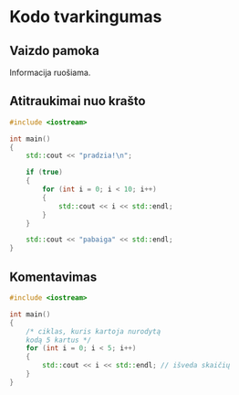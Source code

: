 # Kodo tvarkingumas

## Vaizdo pamoka

Informacija ruošiama.

## Atitraukimai nuo krašto

```cpp
#include <iostream>

int main()
{
    std::cout << "pradzia!\n";

	if (true)
	{
		for (int i = 0; i < 10; i++)
		{
			std::cout << i << std::endl;
		}
	}

	std::cout << "pabaiga" << std::endl;
}
```

## Komentavimas

```cpp
#include <iostream>

int main()
{
	/* ciklas, kuris kartoja nurodytą
	kodą 5 kartus */
	for (int i = 0; i < 5; i++)
	{
		std::cout << i << std::endl; // išveda skaičių
	}
}
```
